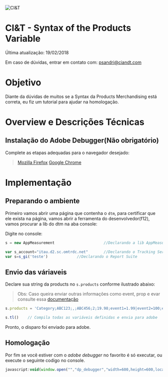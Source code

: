 ![CI&T](https://pablosandri.github.io/sandbox/ciandt.png)

# CI&T - Syntax of the Products Variable 

Última atualização: 19/02/2018

Em caso de dúvidas, entrar em contato com: [psandri@ciandt.com](mailto:psandri@ciandt.com)

# Objetivo

Diante da dúvidas de muitos se a Syntax da Products Merchandising está correta, eu fiz um tutorial para ajudar na homologação.

# Overview e Descrições Técnicas

## Instalação do Adobe Debugger(Não obrigatório)

Complete as etapas adequadas para o navegador desejado:
	
>	[Mozilla Firefox](https://marketing.adobe.com/resources/help/pt_BR/sc/implement/debugger_firefox.html)
>	[Google Chrome](https://marketing.adobe.com/resources/help/pt_BR/sc/implement/debugger_chrome.html)

# Implementação

## Preparando o ambiente

Primeiro vamos abrir uma página que contenha o ``dtm``, para certificar que ele exista na página, vamos abrir a ferramenta do desenvolvedor(f12), vamos procurar a lib do dtm na aba console:

Digite no console:
```javascript
s = new AppMeasurement                      //Declarando a lib AppMeasurement no escobo global

var s_account="itau.d2.sc.omtrdc.net"       //Declarando o Tracking Server
var s=s_gi('teste')			    //Declarando o Report Suite
```

## Envio das váriaveis 

Declare sua string da products no `s.products` conforme ilustrado abaixo:

>	Obs: Caso queira enviar outras informações como event, prop e evar consulte essa [documentação]()

```javascript
s.products = 'Category;ABC123;,;ABC456;2;19.98;event1=1.99|event2=100;evar1=Ground Shipping,;;;;event3=2.9;evar3=20% off'

s.tl()    // Compila todas as variáveis definidas e envia para adobe
```
Pronto, o disparo foi enviado para adobe.

## Homologação

Por fim se você estiver com o *adobe debugger* no favorito é só executar, ou execute o seguinte codigo no console.

```javascript
javascript:void(window.open("","dp_debugger","width=600,height=600,location=0,menubar=0,status=1,toolbar=0,resizable=1,scrollbars=1").document.write("<script language='JavaScript' id=dbg src='https://www.adobetag.com/d1/digitalpulsedebugger/live/DPD.js'></"+"script>"));
```


